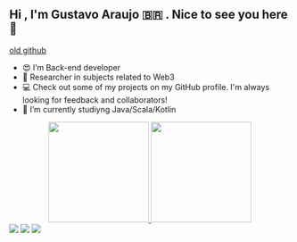 
## Hi , I'm Gustavo Araujo :brazil:	 . Nice to see you here 👋

 [old github](https://github.com/gusgraujo)

- :heart_eyes: I’m Back-end developer
- 🔭 Researcher in subjects related to Web3
- 💻 Check out some of my projects on my GitHub profile. I'm always looking for feedback and collaborators!
- 🌱 I’m currently studiyng Java/Scala/Kotlin

<div align="center">
  <a href="https://github.com/gusgraujo">
  <img height="180em" src="https://github-readme-stats.vercel.app/api?username=gusraujo&show_icons=true&theme=tokyonight&include_all_commits=true&count_private=true"/>
  <img height="180em" src="https://github-readme-stats.vercel.app/api/top-langs/?username=gusraujo&layout=compact&langs_count=7&theme=tokyonight"/>
</div>
  
  <div> 
  <a href="https://instagram.com/gus_raujo" target="_blank"><img src="https://img.shields.io/badge/-Instagram-%23E4405F?style=for-the-badge&logo=instagram&logoColor=white" target="_blank"></a>
  <a href = "mailto:gusg.raujo@gmail.com"><img src="https://img.shields.io/badge/-Gmail-%23333?style=for-the-badge&logo=gmail&logoColor=white" target="_blank"></a>
  <a href="https://www.linkedin.com/in/gustavo-gon%C3%A7alves-de-araujo-bb1792163/" target="_blank"><img src="https://img.shields.io/badge/-LinkedIn-%230077B5?style=for-the-badge&logo=linkedin&logoColor=white" target="_blank"></a> 
  
</div>
